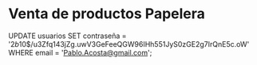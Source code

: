 # Venta de productos Papelera

UPDATE usuarios
SET contraseña = '$2b$10$/u3Zfq143jZg.uwV3GeFeeQGW96IHh551JyS0zGE2g7IrQnE5c.oW'
WHERE email = 'Pablo.Acosta@gmail.com';
